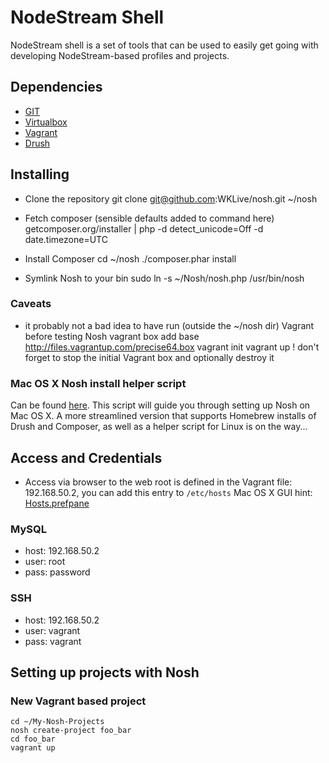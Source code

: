 # NodeStream Shell

NodeStream shell is a set of tools that can be used to easily get going with developing NodeStream-based profiles and projects.

## Dependencies
* [GIT](http://git-scm.com/)
* [Virtualbox](https://www.virtualbox.org/wiki/Downloads) 
* [Vagrant](http://downloads.vagrantup.com)
* [Drush](http://drupal.org/project/drush)

## Installing
* Clone the repository
    git clone git@github.com:WKLive/nosh.git ~/nosh

* Fetch composer (sensible defaults added to command here) 
    getcomposer.org/installer | php -d detect_unicode=Off -d date.timezone=UTC

* Install Composer
    cd ~/nosh
    ./composer.phar install

* Symlink Nosh to your bin
    sudo ln -s ~/Nosh/nosh.php /usr/bin/nosh

### Caveats
* it probably not a bad idea to have run (outside the ~/nosh dir) Vagrant before testing Nosh
    vagrant box add base http://files.vagrantup.com/precise64.box
    vagrant init
    vagrant up
! don't forget to stop the initial Vagrant box and optionally destroy it

### Mac OS X Nosh install helper script
Can be found [here](https://github.com/sjugge/mac_setup/blob/master/nosh_setup.sh). This script will guide you through setting up Nosh on Mac OS X.
A more streamlined version that supports Homebrew installs of Drush and Composer, as well as a helper script for Linux is on the way...

## Access and Credentials
* Access via browser to the web root is defined in the Vagrant file: 192.168.50.2, you can add this entry to <code>/etc/hosts</code>
Mac OS X GUI hint: [Hosts.prefpane](https://github.com/specialunderwear/Hosts.prefpane)

### MySQL
* host: 192.168.50.2
* user: root
* pass: password
### SSH
* host: 192.168.50.2
* user: vagrant
* pass: vagrant

## Setting up projects with Nosh

### New Vagrant based project

    cd ~/My-Nosh-Projects
    nosh create-project foo_bar
    cd foo_bar
    vagrant up

